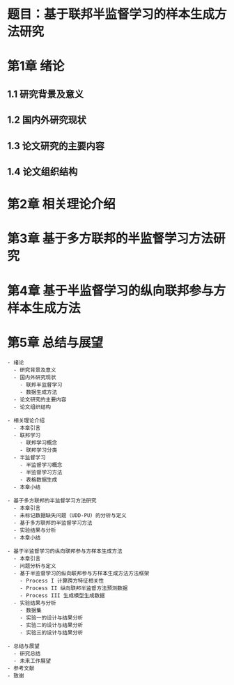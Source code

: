 # 题目：基于联邦半监督学习的样本生成方法研究

# 第1章 绪论

## 1.1 研究背景及意义

## 1.2 国内外研究现状

## 1.3 论文研究的主要内容

## 1.4 论文组织结构

# 第2章 相关理论介绍

# 第3章 基于多方联邦的半监督学习方法研究

# 第4章 基于半监督学习的纵向联邦参与方样本生成方法

# 第5章 总结与展望

```
- 绪论
  - 研究背景及意义
  - 国内外研究现状
    - 联邦半监督学习
    - 数据生成方法
  - 论文研究的主要内容
  - 论文组织结构

- 相关理论介绍
  - 本章引言
  - 联邦学习
    - 联邦学习概念
    - 联邦学习分类
  - 半监督学习
    - 半监督学习概念
    - 半监督学习方法
    - 表格数据生成
  - 本章小结

- 基于多方联邦的半监督学习方法研究
  - 本章引言
  - 未标记数据缺失问题（UDD-PU）的分析与定义
  - 基于多方联邦的半监督学习方法
  - 实验结果与分析
  - 本章小结

- 基于半监督学习的纵向联邦参与方样本生成方法
  - 本章引言
  - 问题分析与定义
  - 基于半监督学习的纵向联邦参与方样本生成方法方法框架
    - Process I 计算跨方特征相关性
    - Process II 纵向联邦半监督方法预测数据
    - Process III 生成模型生成数据
  - 实验结果与分析
    - 数据集
    - 实验一的设计与结果分析
    - 实验二的设计与结果分析
    - 实验三的设计与结果分析

- 总结与展望
  - 研究总结
  - 未来工作展望
- 参考文献
- 致谢

```

